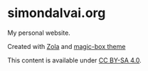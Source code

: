 # simondalvai.org
My personal website.

Created with [Zola](https://www.getzola.org/) and [magic-box theme](https://github.com/dulvui/magic-box)

This content is available under [CC BY-SA 4.0](https://creativecommons.org/licenses/by-sa/4.0/).